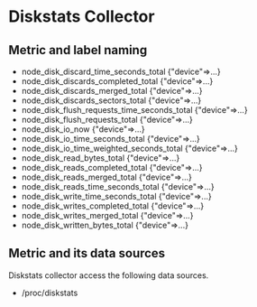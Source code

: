 # Diskstats Collector

## Metric and label naming

* node_disk_discard_time_seconds_total {"device"=>...}
* node_disk_discards_completed_total {"device"=>...}
* node_disk_discards_merged_total {"device"=>...}
* node_disk_discards_sectors_total {"device"=>...}
* node_disk_flush_requests_time_seconds_total {"device"=>...}
* node_disk_flush_requests_total {"device"=>...}
* node_disk_io_now {"device"=>...}
* node_disk_io_time_seconds_total {"device"=>...}
* node_disk_io_time_weighted_seconds_total {"device"=>...}
* node_disk_read_bytes_total {"device"=>...}
* node_disk_reads_completed_total {"device"=>...}
* node_disk_reads_merged_total {"device"=>...}
* node_disk_reads_time_seconds_total {"device"=>...}
* node_disk_write_time_seconds_total {"device"=>...}
* node_disk_writes_completed_total {"device"=>...}
* node_disk_writes_merged_total {"device"=>...}
* node_disk_written_bytes_total {"device"=>...}

## Metric and its data sources

Diskstats collector access the following data sources.

* /proc/diskstats
